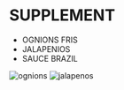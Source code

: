 # SUPPLEMENT

- OGNIONS FRIS
- JALAPENIOS
- SAUCE BRAZIL

![ognions](C:\Users\noaal\OneDrive\Documents\ExoGit\exogit\sandwich\oignons-frits-grilles.jpg)
![jalapenos](C:\Users\noaal\OneDrive\Documents\ExoGit\exogit\sandwich\Pickled-Jalapenos-above.jpg)